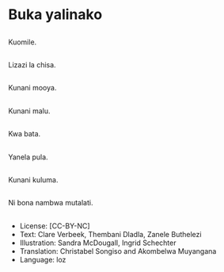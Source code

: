 # Buka yalinako

##
Kuomile.

##
Lizazi la chisa.

##
Kunani mooya.

##
Kunani malu.

##
Kwa bata.

##
Yanela pula.

##
Kunani kuluma.

##
Ni bona nambwa mutalati.

##
* License: [CC-BY-NC]
* Text: Clare Verbeek, Thembani Dladla, Zanele Buthelezi
* Illustration: Sandra McDougall, Ingrid Schechter
* Translation: Christabel Songiso and Akombelwa Muyangana
* Language: loz

